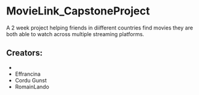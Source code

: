 # MovieLink_CapstoneProject

A 2 week project helping friends in diifferent countries find movies they are both able to watch across multiple streaming platforms.


## Creators:
-
- Effrancina
- Cordu Gunst
- RomainLando

